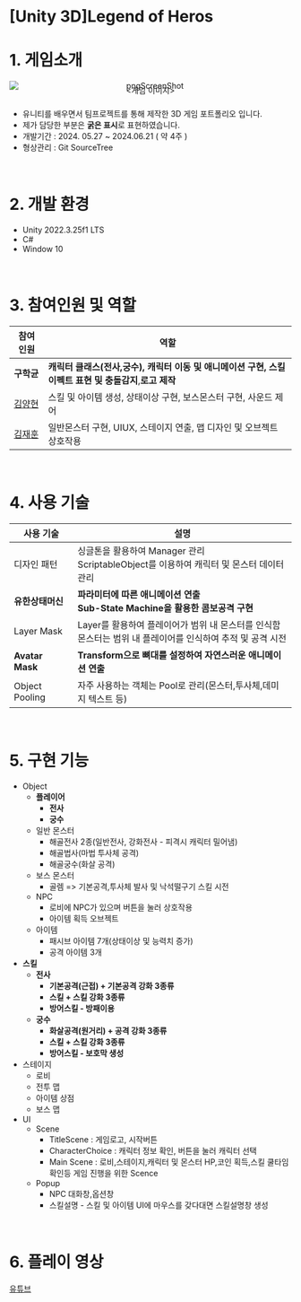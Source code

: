 # [Unity 3D]Legend of Heros
# 1. 게임소개
<div align="center">
    <img src="https://github.com/user-attachments/assets/f857304f-e751-4448-8d17-fedce98e2661" alt="pngScreenShot" style="display: block;">
    <span style="display: block; margin: 0; padding: 0; line-height: 0;"><게임 이미지></span>
    </div><br/>


* 유니티를 배우면서 팀프로젝트를 통해 제작한 3D 게임 포트폴리오 입니다.
* 제가 담당한 부분은 **굵은 표시**로 표현하였습니다.
* 개발기간 : 2024. 05.27 ~ 2024.06.21 ( 약 4주 )
* 형상관리 : Git SourceTree
<br/>

# 2. 개발 환경
* Unity 2022.3.25f1 LTS
* C#
* Window 10
<br/>

# 3. 참여인원 및 역할

| 참여 인원 | 역할 |
| ------------ | -------------------------------- |
| **구학균** | **캐릭터 클래스(전사,궁수), 캐릭터 이동 및 애니메이션 구현, 스킬이펙트 표현 및 충돌감지**,**로고 제작** |
| [김양현](https://github.com/yangstar98) | 스킬 및 아이템 생성, 상태이상 구현, 보스몬스터 구현, 사운드 제어|
| [김재훈](https://github.com/JaerHoon) | 일반몬스터 구현, UIUX, 스테이지 연출, 맵 디자인 및 오브젝트 상호작용|
<br/>

# 4. 사용 기술 
| 사용 기술 | 설명 |
| ------------ | -------------------------------- |
| 디자인 패턴| 싱글톤을 활용하여 Manager 관리 <br> ScriptableObject를 이용하여 캐릭터 및 몬스터 데이터 관리 |
| **유한상태머신**| **파라미터에 따른 애니메이션 연출** <br> **Sub-State Machine을 활용한 콤보공격 구현** |
| Layer Mask| Layer를 활용하여 플레이어가 범위 내 몬스터를 인식함 <br> 몬스터는 범위 내 플레이어를 인식하여 추적 및 공격 시전 |
| **Avatar Mask**| **Transform으로 뼈대를 설정하여 자연스러운 애니메이션 연출** |
| Object Pooling| 자주 사용하는 객체는 Pool로 관리(몬스터,투사체,데미지 텍스트 등) |
<br/>

# 5. 구현 기능
- Object
    - **플레이어**
        - **전사**
        - **궁수**
    - 일반 몬스터
         - 해골전사 2종(일반전사, 강화전사 - 피격시 캐릭터 밀어냄)
         - 해골법사(마법 투사체 공격)
         - 해골궁수(화살 공격)
    - 보스 몬스터
        - 골렘 => 기본공격,투사체 발사 및 낙석떨구기 스킬 시전
    - NPC
        - 로비에 NPC가 있으며 버튼을 눌러 상호작용
        - 아이템 획득 오브젝트
    - 아이템
        - 패시브 아이템 7개(상태이상 및 능력치 증가)
        - 공격 아이템 3개
- **스킬**
    - **전사**
        - **기본공격(근접) + 기본공격 강화 3종류**
        - **스킬 + 스킬 강화 3종류**
        - **방어스킬 - 방패이용**
    - **궁수**
        - **화살공격(원거리) + 공격 강화 3종류**
        - **스킬 + 스킬 강화 3종류**
        - **방어스킬 - 보호막 생성**
- 스테이지
    - 로비
    - 전투 맵
    - 아이템 상점
    - 보스 맵
- UI
    - Scene
      - TitleScene : 게임로고, 시작버튼
      - CharacterChoice : 캐릭터 정보 확인, 버튼을 눌러 캐릭터 선택
      - Main Scene : 로비,스테이지,캐릭터 및 몬스터 HP,코인 획득,스킬 쿨타임 확인등
                     게임 진행을 위한 Scence
    - Popup
        - NPC 대화창,옵션창
        - 스킬설명 - 스킬 및 아이템 UI에 마우스를 갖다대면 스킬설명창 생성
<br/>

# 6. 플레이 영상
[유튜브](https://youtu.be/GhLzJXM_Vlc)
